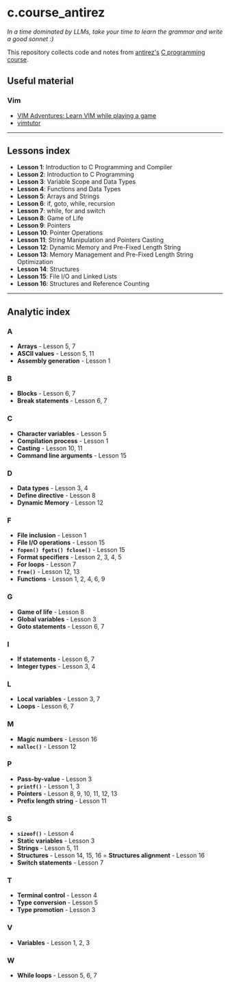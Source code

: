 # c.course_antirez
*In a time dominated by LLMs, take your time to learn the grammar and write a good sonnet :)*
 
This repository collects code and notes from [antirez's](https://github.com/antirez) [C programming course](https://www.youtube.com/playlist?list=PLrEMgOSrS_3cFJpM2gdw8EGFyRBZOyAKY).
 
## Useful material
### Vim
- [VIM Adventures: Learn VIM while playing a game](https://vim-adventures.com/)
- [vimtutor](https://vimschool.netlify.app/introduction/vimtutor/)

---

## Lessons index
- **Lesson 1**: Introduction to C Programming and Compiler
- **Lesson 2**: Introduction to C Programming
- **Lesson 3**: Variable Scope and Data Types
- **Lesson 4**: Functions and Data Types
- **Lesson 5**: Arrays and Strings
- **Lesson 6**: if, goto, while, recursion
- **Lesson 7**: while, for and switch
- **Lesson 8**: Game of Life
- **Lesson 9**: Pointers
- **Lesson 10**: Pointer Operations
- **Lesson 11**: String Manipulation and Pointers Casting
- **Lesson 12**: Dynamic Memory and Pre-Fixed Length String
- **Lesson 13**: Memory Management and Pre-Fixed Length String Optimization
- **Lesson 14**: Structures
- **Lesson 15**: File I/O and Linked Lists
- **Lesson 16**: Structures and Reference Counting

---
## Analytic index
### A
- **Arrays** - Lesson 5, 7
- **ASCII values** - Lesson 5, 11
- **Assembly generation** - Lesson 1

### B
- **Blocks** - Lesson 6, 7
- **Break statements** - Lesson 6, 7

### C
- **Character variables** - Lesson 5
- **Compilation process** - Lesson 1
- **Casting** - Lesson 10, 11
- **Command line arguments** - Lesson 15

### D
- **Data types** - Lesson 3, 4
- **Define directive** - Lesson 8
- **Dynamic Memory** - Lesson 12

### F
- **File inclusion** - Lesson 1
- **File I/O operations** - Lesson 15
- **`fopen() fgets() fclose()`** - Lesson 15
- **Format specifiers** - Lesson 2, 3, 4, 5
- **For loops** - Lesson 7
- **`free()`** - Lesson 12, 13
- **Functions** - Lesson 1, 2, 4, 6, 9

### G
- **Game of life** - Lesson 8
- **Global variables** - Lesson 3
- **Goto statements** - Lesson 6, 7

### I
- **If statements** - Lesson 6, 7
- **Integer types** - Lesson 3, 4

### L
- **Local variables** - Lesson 3, 7
- **Loops** - Lesson 6, 7

### M 
- **Magic numbers** - Lesson 16
- **`malloc()`** - Lesson 12

### P
- **Pass-by-value** - Lesson 3
- **`printf()`** - Lesson 1, 3
- **Pointers** - Lesson 8, 9, 10, 11, 12, 13
- **Prefix length string** - Lesson 11

### S
- **`sizeof()`** - Lesson 4
- **Static variables** - Lesson 3
- **Strings** - Lesson 5, 11
- **Structures** - Lesson 14, 15, 16
= **Structures alignment** - Lesson 16
- **Switch statements** - Lesson 7

### T
- **Terminal control** - Lesson 4
- **Type conversion** - Lesson 5
- **Type promotion** - Lesson 3

### V
- **Variables** - Lesson 1, 2, 3

### W
- **While loops** - Lesson 5, 6, 7
